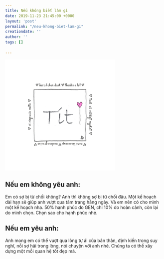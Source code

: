 ```yaml
---
title: Nếu không biết làm gì
date: 2019-11-23 21:45:00 +0000
layout: 'post'
permalink: "/neu-khong-biet-lam-gi"
creationdate: ''
author: ''
tags: []

---
```


<img width="70%" src="/happy-birthday-love/Tit.png">

## Nếu em không yêu anh:

Em có sợ bị từ chối không? Anh thì không sợ bị từ chối đâu. Một kế hoạch dài hạn sẽ giúp anh vượt qua tâm trạng hằng ngày. Và em nên có cho mình một kế hoạch nha. 50% hạnh phúc do GEN, chỉ 10% do hoàn cảnh, còn lại do mình chọn. Chọn sao cho hạnh phúc nhé.

## Nếu em yêu anh:

Anh mong em có thể vượt qua lòng tự ái của bản thân, định kiến trong suy nghĩ, nỗi sợ hãi trong lòng, nói chuyện với anh nhé. Chúng ta có thể xây dựng một mỗi quan hệ tốt đẹp mà.
